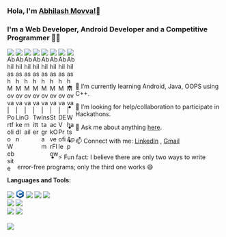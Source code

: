 ### Hola, I'm [Abhilash Movva!](https://github.com/abhim8)👋
### I'm a Web Developer, Android Developer and a Competitive Programmer 👨‍💻

&nbsp;&nbsp;&nbsp;&nbsp;
<a href="http://abhilashmovva.tech/">
  <img align="left" alt="Abhilash Movva | PortfolioWebsite" width="20px" src="https://www.flaticon.com/svg/static/icons/svg/3108/3108236.svg" />
</a>
<a href="https://www.linkedin.com/in/abhilash-movva-b979791a1">
  <img align="left" alt="Abhilash Movva | LinkedIn" width="20px" src="https://www.flaticon.com/svg/static/icons/svg/145/145807.svg"/>
</a>
<a href="mailto:abhilash.movva@gmail.com">
  <img align="left" alt="Abhilash Movva | Gmail" width="20px" src="https://www.flaticon.com/svg/static/icons/svg/732/732200.svg" />
</a>
<a href="https://twitter.com/abhilash_movva">
  <img align="left" alt="Abhilash Movva | Twitter" width="20px" src="https://www.flaticon.com/svg/static/icons/svg/145/145812.svg" />
</a>
<a href="https://www.instagram.com/abhilash_movva">
  <img align="left" alt="Abhilash Movva | Instagram" width="20px" src="https://www.flaticon.com/svg/static/icons/svg/733/733558.svg" />
</a>
<a href="https://stackoverflow.com/users/13542386/abhilash">
  <img align="left" alt="Abhilash Movva | StackOverFlow" width="20px" src="https://www.flaticon.com/svg/static/icons/svg/2111/2111628.svg" />
</a>
<a href="https://dev.to/abhim8">
  <img align="left" alt="Abhilash Movva | DEV Profile" width="20px" src="https://d2fltix0v2e0sb.cloudfront.net/dev-badge.svg" />
</a>
<a href="https://wa.me/919553701413">
  <img align="left" alt="Abhilash Movva | WhatsApp" width="20px" src="https://www.flaticon.com/svg/static/icons/svg/1384/1384055.svg" />
</a>

<br />
<br />

<!--🔭 I’m currently working on , - 👯 I’m looking to collaborate on -->
- 🌱 I’m currently learning Android, Java, OOPS using C++.
- 🤔 I’m looking for help/collaboration to participate in Hackathons.
- 💬 Ask me about anything [here](https://github.com/abhim8/abhim8/issues).
- 📫 Connect with me: [LinkedIn](https://www.linkedin.com/in/abhilash-movva-b979791a1) , [Gmail](mailto:abhilash.movva@gmail.com) <br>

- ⚡ Fun fact: I believe there are only two ways to write error-free programs; only the third one works 😄 

**Languages and Tools:**

<code><img height="20" src="https://www.flaticon.com/svg/static/icons/svg/531/531292.svg"></code>
<code><img height="20" src="https://raw.githubusercontent.com/github/explore/80688e429a7d4ef2fca1e82350fe8e3517d3494d/topics/cpp/cpp.png"></code>
<code><img height="20" src="https://www.flaticon.com/svg/static/icons/svg/226/226777.svg"></code>
<code><img height="20" src="https://cdn.worldvectorlogo.com/logos/javascript.svg"></code>
<code><img height="20" src="https://www.flaticon.com/svg/static/icons/svg/1216/1216733.svg"></code>  
<code><img height="20" src="https://www.flaticon.com/svg/static/icons/svg/732/732190.svg"></code>
<code><img height="20" src="https://www.flaticon.com/svg/static/icons/svg/518/518705.svg"></code>    
<code><img height="20" src="https://upload.wikimedia.org/wikipedia/commons/9/9a/Visual_Studio_Code_1.35_icon.svg"></code>
<code><img height="20" src="https://www.flaticon.com/svg/static/icons/svg/518/518713.svg"></code>  
<br>
<img src="https://github-readme-stats.vercel.app/api?username=abhim8&&show_icons=true&title_color=ffffff&icon_color=bb2acf&text_color=daf7dc&bg_color=191919">

